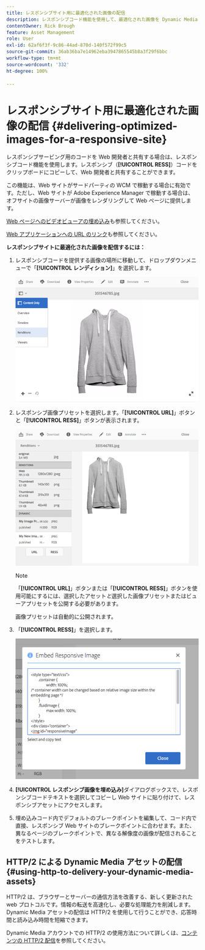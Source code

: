 ```yaml
---
title: レスポンシブサイト用に最適化された画像の配信
description: レスポンシブコード機能を使用して、最適化された画像を Dynamic Media から配信する方法を説明します。
contentOwner: Rick Brough
feature: Asset Management
role: User
exl-id: 62af6f3f-9c86-44ad-870d-140f572f99c5
source-git-commit: 36ab36ba7e14962eba3947865545b8a3f29f6bbc
workflow-type: tm+mt
source-wordcount: '332'
ht-degree: 100%

---
```


# レスポンシブサイト用に最適化された画像の配信 {#delivering-optimized-images-for-a-responsive-site}

レスポンシブサービング用のコードを Web 開発者と共有する場合は、レスポンシブコード機能を使用します。レスポンシブ（**[!UICONTROL RESS]**）コードをクリップボードにコピーして、Web 開発者と共有することができます。

この機能は、Web サイトがサードパーティの WCM で稼動する場合に有効です。ただし、Web サイトが Adobe Experience Manager で稼動する場合は、オフサイトの画像サーバーが画像をレンダリングして Web ページに提供します。

[Web ページへのビデオビューアの埋め込み](embed-code.md)も参照してください。

[Web アプリケーションへの URL のリンク](linking-urls-to-yourwebapplication.md)も参照してください。

**レスポンシブサイトに最適化された画像を配信するには：**

1. レスポンシブコードを提供する画像の場所に移動して、ドロップダウンメニューで「**[!UICONTROL レンディション]**」を選択します。

   ![chlimage_1-408](assets/chlimage_1-408.png)

1. レスポンシブ画像プリセットを選択します。「**[!UICONTROL URL]**」ボタンと「**[!UICONTROL RESS]**」ボタンが表示されます。

   ![chlimage_1-409](assets/chlimage_1-409.png)

   >[!NOTE]
   >
   >「**[!UICONTROL URL]**」ボタンまたは「**[!UICONTROL RESS]**」ボタンを使用可能にするには、選択したアセット&#x200B;*と*&#x200B;選択した画像プリセットまたはビューアプリセットを公開する必要があります。
   >
   >画像プリセットは自動的に公開されます。

1. 「**[!UICONTROL RESS]**」を選択します。

   ![chlimage_1-410](assets/chlimage_1-410.png)

1. **[!UICONTROL レスポンシブ画像を埋め込み]**&#x200B;ダイアログボックスで、レスポンシブコードテキストを選択してコピーし Web サイトに貼り付けて、レスポンシブアセットにアクセスします。
1. 埋め込みコード内でデフォルトのブレークポイントを編集して、コード内で直接、レスポンシブ Web サイトのブレークポイントに合わせます。また、異なるページのブレークポイントで、異なる解像度の画像が配信されることをテストします。

## HTTP/2 による Dynamic Media アセットの配信 {#using-http-to-delivery-your-dynamic-media-assets}

HTTP/2 は、ブラウザーとサーバーの通信方法を改善する、新しく更新された web プロトコルです。情報の転送を高速化し、必要な処理能力を削減します。Dynamic Media アセットの配信は HTTP/2 を使用して行うことができ、応答時間と読み込み時間を短縮できます。

Dynamic Media アカウントでの HTTP/2 の使用方法について詳しくは、[コンテンツの HTTP/2 配信](http2faq.md)を参照してください。
